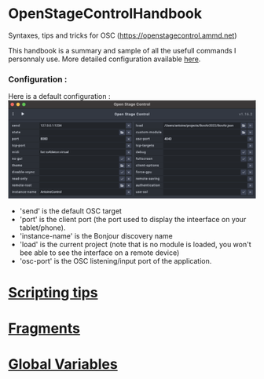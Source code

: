 # OpenStageControlHandbook
Syntaxes, tips and tricks for OSC (https://openstagecontrol.ammd.net)


This handbook is a summary and sample of all the usefull commands I personnaly use. 
More detailed configuration available [here](https://openstagecontrol.ammd.net/docs/getting-started/introduction/).
### Configuration :
Here is a default configuration : 
![midi config](img/config.png)

- 'send' is the default OSC target 
- 'port' is the client port (the port used to display the inteerface on your tablet/phone).
- 'instance-name' is the Bonjour discovery name
- 'load' is the current project (note that is no module is loaded, you won't bee able to see the interface on a remote device)
- 'osc-port' is the OSC listening/input port of the application.

#  [Scripting tips](Scripting.md)
#  [Fragments](Fragments.md)
#  [Global Variables ](usingGlobalParameters.md)